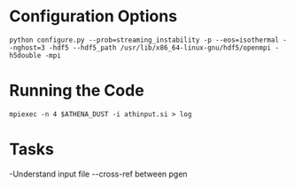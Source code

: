 # Configuration Options
`python configure.py --prob=streaming_instability -p --eos=isothermal --nghost=3 -hdf5 --hdf5_path /usr/lib/x86_64-linux-gnu/hdf5/openmpi -h5double -mpi`

# Running the Code
`mpiexec -n 4 $ATHENA_DUST -i athinput.si > log`

# Tasks
-Understand input file
--cross-ref between pgen
